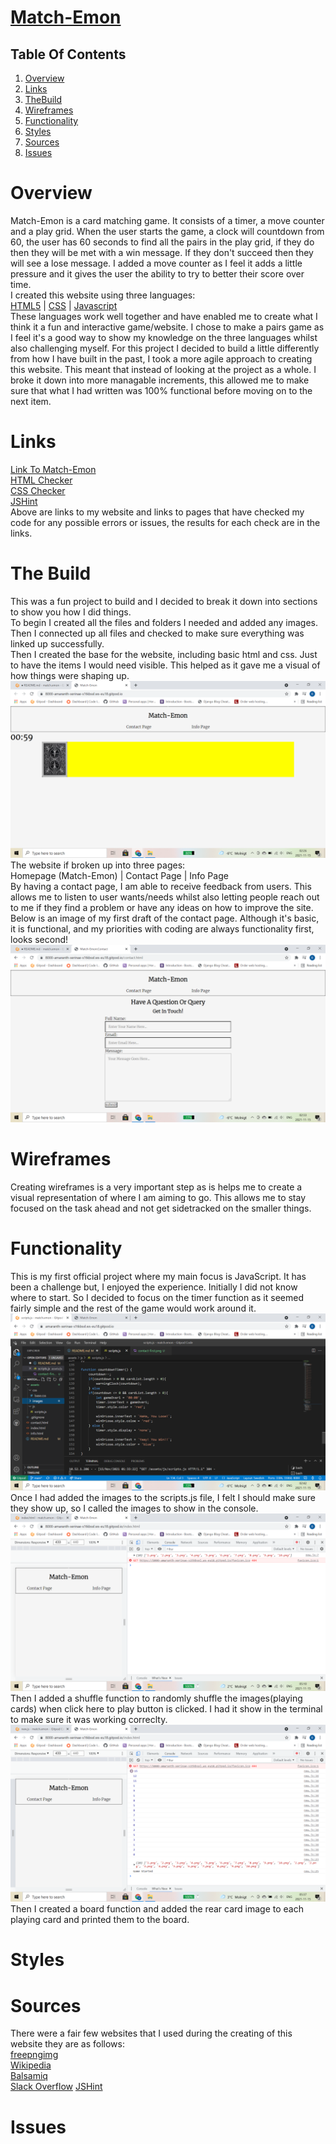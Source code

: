 # [Match-Emon]()

## Table Of Contents

1. [Overview](#overview)
2. [Links](#links)
3. [TheBuild](#build)
4. [Wireframes](#wireframes)
5. [Functionality](#functionality)
6. [Styles](#styles)
7. [Sources](#sources)
8. [Issues](#issues)


# Overview
Match-Emon is a card matching game. It consists of a timer, a move counter and a play grid. When the user starts the game, a clock will countdown from 60, the user has 60 seconds to find all the pairs in the play grid, if they do then they will be met with a win message. If they don't succeed then they will see a lose message. I added a move counter as I feel it adds a little pressure and it gives the user the ability to try to better their score over time.  
I created this website using three languages:  
[HTML5](https://sv.wikipedia.org/wiki/HTML5) | [CSS](https://sv.wikipedia.org/wiki/CSS) | [Javascript](https://sv.wikipedia.org/wiki/Javascript)  
These languages work well together and have enabled me to create what I think it a fun and interactive game/website. I chose to make a pairs game as I feel it's a good way to show my knowledge on the three languages whilst also challenging myself. For this project I decided to build a little differently from how I have built in the past, I took a more agile approach to creating this website. This meant that instead of looking at the project as a whole. I broke it down into more managable increments, this allowed me to make sure that what I had written was 100% functional before moving on to the next item.

# Links
[Link To Match-Emon]()  
[HTML Checker]()  
[CSS Checker]()  
[JSHint]()  
Above are links to my website and links to pages that have checked my code for any possible errors or issues, the results for each check are in the links.

# The Build
This was a fun project to build and I decided to break it down into sections to show you how I did things.  
To begin I created all the files and folders I needed and added any images. Then I connected up all files and checked to make sure everything was linked up successfully.  
Then I created the base for the website, including basic html and css. Just to have the items I would need visible. This helped as it gave me a visual of how things were shaping up.  
 <img src="./assets/images/readme-images/first-image.png" alt="Image of website template">  
 The website if broken up into three pages:  
 Homepage (Match-Emon) |  Contact Page | Info Page  
 By having a contact page, I am able to receive feedback from users. This allows me to listen to user wants/needs whilst also letting people reach out to me if they find a problem or have any ideas on how to improve the site. Below is an image of my first draft of the contact page. Although it's basic, it is functional, and my priorities with coding are always functionality first, looks second!  
 <img src="./assets/images/readme-images/contact-first.png" alt="Image of contact page">  


 # Wireframes
Creating wireframes is a very important step as is helps me to create a visual representation of where I am aiming to go. This allows me to stay focused on the task ahead and not get sidetracked on the smaller things.  

# Functionality
This is my first official project where my main focus is JavaScript. It has been a challenge but, I enjoyed the experience. Initially I did not know where to start. So I decided to focus on the timer function as it seemed fairly simple and the rest of the game would work around it. 
    <img src="./assets/images/readme-images/timer-function.png" alt=">Image of timer function">  
Once I had added the images to the scripts.js file, I felt I should make sure they show up, so I called the images to show in the console.  
 <img src="./assets/images/readme-images/images-test.png" alt="Images showing in the console">  
 Then I added a shuffle function to randomly shuffle the images(playing cards) when click here to play button is clicked. I had it show in the terminal to make sure it was working correclty.  
 <img src="./assets/images/readme-images/shuffle.png" alt="Shuffle function in console">  
 Then I created a board function and added the rear card image to each playing card and printed them to the board.  
 

 
# Styles

# Sources
There were a fair few websites that I used during the creating of this website they are as follows:  
[freepngimg](https://www.freepngimg.com/)  
[Wikipedia](https://www.wikipedia.org/)  
[Balsamiq](https://balsamiq.com/)  
[Slack Overflow](https://stackoverflow.com/)
[JSHint](https://jshint.com/)
# Issues

